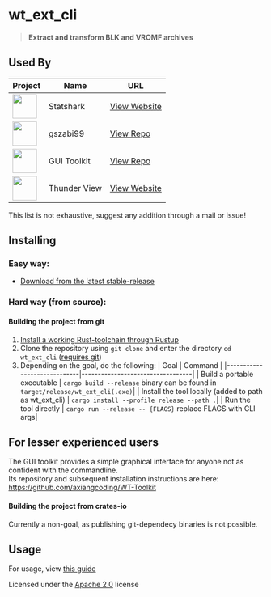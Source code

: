 # wt_ext_cli

> **Extract and transform BLK and VROMF archives**

## Used By

| Project | Name | URL |
|---------|-------------|-----|
| <img src="https://statshark.net/assets/icon.svg" width="48"> | Statshark | [View Website](https://statshark.net/) |
| <img src="https://avatars.githubusercontent.com/u/45767091?v=4" width="48"> | gszabi99 | [View Repo](https://github.com/gszabi99/War-Thunder-Datamine) |
|<img src="https://avatars.githubusercontent.com/u/49201354?v=4" width="48"> | GUI Toolkit | [View Repo](https://github.com/axiangcoding/WT-Toolkit) |
|<img src="" width="48"> | Thunder View | [View Website](https://thunderview.net/) |

This list is not exhaustive, suggest any addition through a mail or issue!
<!--|<img src="" width="48"> |  | [View Repo]() | -->

## Installing

### Easy way:

- [Download from the latest stable-release](https://github.com/Warthunder-Open-Source-Foundation/wt_ext_cli/releases?q=prerelease:false)

### Hard way (from source):

#### Building the project from git

1. <a href="https://www.rust-lang.org/tools/install">Install a working Rust-toolchain through Rustup</a>
2. Clone the repository using `git clone` and enter the directory
   `cd wt_ext_cli` ([requires git](https://github.com/git-guides/install-git))
3. Depending on the goal, do the following:
   | Goal | Command |
   |-----------------------------|----------------------------------|
   | Build a portable executable | `cargo build --release` binary can be found in `target/release/wt_ext_cli(.exe)`|
   | Install the tool locally (added to path as wt_ext_cli)    | `cargo install --profile release --path .`|
   | Run the tool directly | `cargo run --release -- {FLAGS}` replace FLAGS with CLI args|

## For lesser experienced users

The GUI toolkit provides a simple graphical interface for anyone not as confident with the commandline.  
Its repository and subsequent installation instructions are here: https://github.com/axiangcoding/WT-Toolkit

#### Building the project from crates-io

Currently a non-goal, as publishing git-dependecy binaries is not possible.

## Usage

For usage,
view [this guide](https://github.com/Warthunder-Open-Source-Foundation/wt_ext_cli/releases/latest/download/MANUAL.md)

Licensed under the [Apache 2.0](https://github.com/Warthunder-Open-Source-Foundation/wt_blk/blob/master/LICENSE) license
